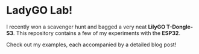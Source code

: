 # LadyGO Lab!  

I recently won a scavenger hunt and bagged a very neat **LilyGO T-Dongle-S3**. This repository contains a few of my experiments with the **ESP32**.  

Check out my examples, each accompanied by a detailed blog post!
